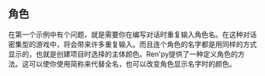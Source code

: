 ## 角色
在第一个示例中有个问题，就是需要你在编写对话时重复输入角色名。在这种对话密集型的游戏中，将会带来许多重复输入。而且连个角色的名字都是用同样的方式显示的，也就是创建项目时选择的主体颜色。Ren'py提供了一种定义角色的方法。这可以使你使用简称来代替全名，也可以改变角色显示名字时的颜色。
